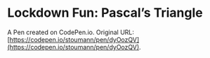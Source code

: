 # Lockdown Fun: Pascal’s Triangle

A Pen created on CodePen.io. Original URL: [https://codepen.io/stoumann/pen/dyOozQV](https://codepen.io/stoumann/pen/dyOozQV).



